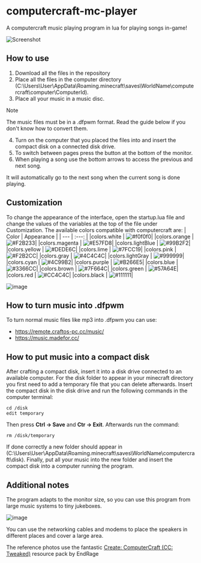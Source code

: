 # computercraft-mc-player
A computercraft music playing program in lua for playing songs in-game!

![Screenshot](https://github.com/marc0sj0estar/computercraft-mc-player/assets/108777250/b5b9bdcb-83b9-4244-afa4-4a7df73eedcc)

## How to use
1. Download all the files in the repository
2. Place all the files in the computer directory (C:\Users\User\AppData\Roaming\.minecraft\saves\WorldName\computercraft\computer\ComputerId).
3. Place all your music in a music disc.
> [!NOTE]
> The music files must be in a .dfpwm format. Read the guide below if you don't know how to convert them.
4. Turn on the computer that you placed the files into and insert the compact disk on a connected disk drive.
5. To switch between pages press the button at the bottom of the monitor.
6. When playing a song use the bottom arrows to access the previous and next song.

It will automatically go to the next song when the current song is done playing.

## Customization
To change the appearance of the interface, open the startup.lua file and change the values of the variables at the top of the file under Customization.
The available colors compatible with computercraft are:
| Color | Appearance |
| --- | :---: |
|colors.white | ![#f0f0f0](https://placehold.co/15x15/f0f0f0/f0f0f0.png)|
|colors.orange | ![#F2B233](https://placehold.co/15x15/F2B233/F2B233.png)|
|colors.magenta | ![#E57FD8](https://placehold.co/15x15/E57FD8/E57FD8.png)|
|colors.lightBlue | ![#99B2F2](https://placehold.co/15x15/99B2F2/99B2F2.png)|
|colors.yellow | ![#DEDE6C](https://placehold.co/15x15/DEDE6C/DEDE6C.png)|
|colors.lime | ![#7FCC19](https://placehold.co/15x15/7FCC19/7FCC19.png)|
|colors.pink | ![#F2B2CC](https://placehold.co/15x15/F2B2CC/F2B2CC.png)|
|colors.gray | ![#4C4C4C](https://placehold.co/15x15/4C4C4C/4C4C4C.png)|
|colors.lightGray | ![#999999](https://placehold.co/15x15/999999/999999.png)|
|colors.cyan | ![#4C99B2](https://placehold.co/15x15/4C99B2/4C99B2.png)|
|colors.purple | ![#B266E5](https://placehold.co/15x15/B266E5/B266E5.png)|
|colors.blue | ![#3366CC](https://placehold.co/15x15/3366CC/3366CC.png)|
|colors.brown | ![#7F664C](https://placehold.co/15x15/7F664C/7F664C.png)|
|colors.green | ![#57A64E](https://placehold.co/15x15/57A64E/57A64E.png)|
|colors.red | ![#CC4C4C](https://placehold.co/15x15/CC4C4C/CC4C4C.png)|
|colors.black | ![#111111](https://placehold.co/15x15/111111/111111.png)|

![image](https://github.com/marc0sj0estar/computercraft-mc-player/assets/108777250/7c77aa27-eaa6-4ac2-9a68-ef8c915871a0)

## How to turn music into .dfpwm
To turn normal music files like mp3 into .dfpwm you can use:
  - https://remote.craftos-pc.cc/music/
  - https://music.madefor.cc/
## How to put music into a compact disk
After crafting a compact disk, insert it into a disk drive connected to an available computer.
For the disk folder to appear in your minecraft directory you first need to add a temporary file that you can delete afterwards.
Insert the compact disk in the disk drive and run the following commands in the computer terminal:
```
cd /disk
edit temporary
```
Then press **Ctrl -> Save** and **Ctr -> Exit**. 
Afterwards run the command:
```
rm /disk/temporary
```
If done correctly a new folder should appear in (C:\Users\User\AppData\Roaming\.minecraft\saves\WorldName\computercraft\disk).
Finally, put all your music into the new folder and insert the compact disk into a computer running the program.

## Additional notes
The program adapts to the monitor size, so you can use this program from large music systems to tiny jukeboxes.

![image](https://github.com/marc0sj0estar/computercraft-mc-player/assets/108777250/b9a4931e-5ea2-45d5-9081-7f31d3dd960a)

You can use the networking cables and modems to place the speakers in different places and cover a large area.

The reference photos use the fantastic [Create: ComputerCraft (CC: Tweaked)](https://www.curseforge.com/minecraft/texture-packs/create-computercraft) resource pack by EndRage

